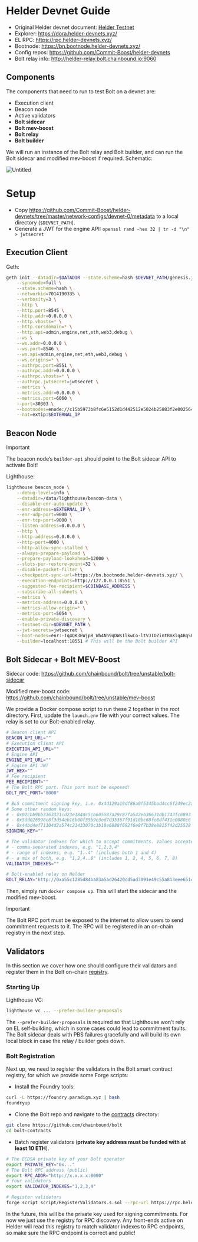 # Helder Devnet Guide

- Original Helder devnet document: [Helder Testnet](https://www.notion.so/ETH-CC-Testnet-Helder-fdc109a513cb44a68fe70f7038f2690b?pvs=21)
- Explorer: https://dora.helder-devnets.xyz/
- EL RPC: https://rpc.helder-devnets.xyz/
- Bootnode:  https://bn.bootnode.helder-devnets.xyz/
- Config repos: https://github.com/Commit-Boost/helder-devnets
- Bolt relay info: http://helder-relay.bolt.chainbound.io:9060

## Components

The components that need to run to test Bolt on a devnet are:

- Execution client
- Beacon node
- Active validators
- **Bolt sidecar**
- **Bolt mev-boost**
- **Bolt relay**
- **Bolt builder**

We will run an instance of the Bolt relay and Bolt builder, and can run the Bolt sidecar and modified mev-boost if required. Schematic: 

![Untitled](./image.png)

# Setup

- Copy https://github.com/Commit-Boost/helder-devnets/tree/master/network-configs/devnet-0/metadata to a local directory (`$DEVNET_PATH`).
- Generate a JWT for the engine API: `openssl rand -hex 32 | tr -d "\n" > jwtsecret`

## Execution Client

Geth:

```bash
geth init --datadir=$DATADIR --state.scheme=hash $DEVNET_PATH/genesis.json \
    --syncmode=full \
    --state.scheme=hash \
    --networkid=7014190335 \
    --verbosity=3 \
    --http \
    --http.port=8545 \
    --http.addr=0.0.0.0 \
    --http.vhosts=* \
    --http.corsdomain=* \
    --http.api=admin,engine,net,eth,web3,debug \
    --ws \
    --ws.addr=0.0.0.0 \
    --ws.port=8546 \
    --ws.api=admin,engine,net,eth,web3,debug \
    --ws.origins=* \
    --authrpc.port=8551 \
    --authrpc.addr=0.0.0.0 \
    --authrpc.vhosts=* \
    --authrpc.jwtsecret=jwtsecret \
    --metrics \
    --metrics.addr=0.0.0.0 \
    --metrics.port=6060 \
    --port=30303 \
    --bootnodes=enode://c15b5973b8fc6e5152d1d442512e5024b25883f2e002564cfa29cc3b748d687756c9f674f021f142eeea5711697a3d43d2bc36f13b1e20fe11b341676921430e@18.192.40.76:30303?discport=30303,enode://35cd13c4d555d70b39aafa806f817c4707397f7f9b7a1d43237f73d279c318fda0e4ba8a4b10d1f8b7771992804209aa028f74bd846afc86d016c4728a1c5268@35.156.177.215:30303?discport=30303,enode://dba7a24e543cc924178ed7e0066e5e40caa17607474a25b50e4bea7b565dee9719970a33e3e5beb4ad84832dad91bd9fe8de1f6cb1c6a7cb6e90c3bc10a20c67@18.199.185.236:30303?discport=30303,enode://a3317a4ec26ad3cedddb1951105699757fc74ed35c7bc6e31a6fe08b383fad3540ccf7c2f6d617411c74a22cf81a8a3898cf845c7a1501a969229c6ee046042f@52.28.153.174:30303?discport=30303 \
    --nat=extip:$EXTERNAL_IP
```

## Beacon Node

> [!IMPORTANT]  
> The beacon node’s `builder-api` should point to the Bolt sidecar API to activate Bolt!

Lighthouse:

```bash
lighthouse beacon_node \
    --debug-level=info \
    --datadir=/data/lighthouse/beacon-data \
    --disable-enr-auto-update \
    --enr-address=$EXTERNAL_IP \
    --enr-udp-port=9000 \
    --enr-tcp-port=9000 \
    --listen-address=0.0.0.0 \
    --http \
    --http-address=0.0.0.0 \
    --http-port=4000 \
    --http-allow-sync-stalled \
    --always-prepare-payload \
    --prepare-payload-lookahead=12000 \
    --slots-per-restore-point=32 \
    --disable-packet-filter \
    --checkpoint-sync-url=https://bn.bootnode.helder-devnets.xyz/ \
    --execution-endpoints=http://127.0.0.1:8551 \
    --suggested-fee-recipient=$COINBASE_ADDRESS \
    --subscribe-all-subnets \
    --metrics \
    --metrics-address=0.0.0.0 \
    --metrics-allow-origin=* \
    --metrics-port=5054 \
    --enable-private-discovery \
    --testnet-dir=$DEVNET_PATH \
    --jwt-secrets=jwtsecret \
    --boot-nodes=enr:-Iq4QK3EWjpB_Wh4Nh9qDWsIlkwCo-ltVJIOZintRmXlq4BqSO3MgChdjo5bNSc_dBVcnhM_CZidGE-CMjazCeJhn7OGAZA6aA31gmlkgnY0gmlwhDQ6SFGJc2VjcDI1NmsxoQN4MIj6Xe7PBxpfvrpyDe2OkrcIq0gdj38hHXpWjB6Zl4N1ZHCCIyk,enr:-LK4QJIhICEs-MIlzVGEOJRco5B3eR1HjsoPrnlNdCifHlT_NQCaY51Z-ntBIgUQmNRcEBqBogOhh43BYdMR_d9Z-DgKh2F0dG5ldHOIAAYAAAAAAACEZXRoMpBLd1oGYBMnNj9CDwAAAAAAgmlkgnY0gmlwhDQ6SFGJc2VjcDI1NmsxoQOy0WhSLuSWpKXex_SG9dn4bOk-LURo7ZjaUuQ1Fbdbk4N0Y3CCIyiDdWRwgiMo,enr:-MS4QKp7W7f8BsoB04SovlJFZDhs67ZgFK_h5TwBXItLoJfGMPDCLnReASmmig_7kxCNf08e68FrCVM3FcPV0ttR92sWh2F0dG5ldHOIAAAwAAAAAACEZXRoMpBLd1oGYBMnNj9CDwAAAAAAgmlkgnY0gmlwhBLAKEyEcXVpY4IjKYlzZWNwMjU2azGhAxUCn447F0j2DEeA-PqFdp5GP3VpXRWgia2yKjeT62G2iHN5bmNuZXRzAIN0Y3CCIyiDdWRwgiMo,enr:-MS4QAvcfEmj00GqJcvkjcvQIhBi6pJQ9Znnp2Hr_Hh4YEOzWMENkleVt-vGAAgz8bhFedR5JkcfuzHTzY-9EpB43n4Ph2F0dG5ldHOIAAAAAAAAAMCEZXRoMpBLd1oGYBMnNj9CDwAAAAAAgmlkgnY0gmlwhCOcsdeEcXVpY4IjKYlzZWNwMjU2azGhAo8AZqqrsuBrbMLHdavhLdAxLWpcSk-SPDuqjJt5Fe_oiHN5bmNuZXRzD4N0Y3CCIyiDdWRwgiMo,enr:-MS4QDvmIhX8vI8_kK62XXbO9gnrm-YuzXKo-OS07uRKLgijLfxeUPvtKU-Ps2RnxOEoNq9RPqhbeVdAVYO71eAJvRkPh2F0dG5ldHOIAAAAAAAAABiEZXRoMpBLd1oGYBMnNj9CDwAAAAAAgmlkgnY0gmlwhBLHueyEcXVpY4IjKYlzZWNwMjU2azGhA4ZmLIctckMGhbOwtpgUI2RNeH2S7LXmwpX_onBAfW_AiHN5bmNuZXRzD4N0Y3CCIyiDdWRwgiMo,enr:-MS4QGcM6eqjhCp_Ag7gMzkU8ks7F-S2QsoIdeEsbcB8TPefYK19ymkwmTcpmZfbTJRMwwAvqdOMmGWEAI5GYv_7xZwTh2F0dG5ldHOIAAAAAAAMAACEZXRoMpBLd1oGYBMnNj9CDwAAAAAAgmlkgnY0gmlwhDQcma6EcXVpY4IjKYlzZWNwMjU2azGhAnXOGXUDHbcgGJeZ9-ftr8cihtkyfUfNlpQNe9G8P2PCiHN5bmNuZXRzD4N0Y3CCIyiDdWRwgiMo \
    --builder=localhost:18551 # This will be the Bolt builder API
```

## Bolt Sidecar + Bolt MEV-Boost

Sidecar code: https://github.com/chainbound/bolt/tree/unstable/bolt-sidecar

Modified mev-boost code: https://github.com/chainbound/bolt/tree/unstable/mev-boost

We provide a Docker compose script to run these 2 together in the root directory. First, update the `launch.env` file with your correct values. The relay is set to our Bolt-enabled relay.

```bash
# Beacon client API
BEACON_API_URL=""
# Execution client API
EXECUTION_API_URL=""
# Engine API
ENGINE_API_URL=""
# Engine API JWT
JWT_HEX=""
# Fee recipient
FEE_RECIPIENT=""
# The Bolt RPC port. This port must be exposed!
BOLT_RPC_PORT="8000"

# BLS commitment signing key, i.e. 0x4d129a19df86a0f5345bad4cc6f249ec2a819ccc3386895beb4f7d98b3db6235
# Some other random keys:
# - 0x02cbb9bb3163321cd23e184dc5cb605587a29c87fa542eb36631db1743fc6893
# - 0x5dd026998c8f3d54eb16b00f35b9e3ed7d35367f91d10bc68fe8df431e0080c6
# - 0x44bd4ef71104d2a574c21433070c3b18e6888f692f6e8f7b38e8815f42d25528
SIGNING_KEY=""

# The validator indexes for which to accept commitments. Values accepted:
# - comma-separated indexes, e.g. "1,2,3,4"
# - range of indexes, e.g. "1..4" (includes both 1 and 4)
# - a mix of both, e.g. "1,2,4..8" (includes 1, 2, 4, 5, 6, 7, 8)
VALIDATOR_INDEXES=""

# Bolt-enabled relay on Helder
BOLT_RELAY="http://0xa55c1285d84ba83a5ad26420cd5ad3091e49c55a813eee651cd467db38a8c8e63192f47955e9376f6b42f6d190571cb5@135.181.191.125:9062"
```

Then, simply run `docker compose up`. This will start the sidecar and the modified mev-boost.

> [!IMPORTANT]  
> The Bolt RPC port must be exposed to the internet to allow users to send commitment requests to it.
> The RPC will be registered in an on-chain registry in the next step.

## Validators

In this section we cover how one should configure their validators and register them in the Bolt on-chain [registry](https://github.com/chainbound/bolt/tree/unstable/bolt-contracts#registry).

### Starting Up

Lighthouse VC:

```bash
lighthouse vc ... --prefer-builder-proposals
```

The `--prefer-builder-proposals` is required so that Lighthouse won’t rely on EL self-building, which in some cases could lead to commitment faults. The Bolt sidecar deals with PBS failures gracefully and will build its own local block in case the relay / builder goes down.

### Bolt Registration

Next up, we need to register the validators in the Bolt smart contract registry, for which we provide some Forge scripts:

- Install the Foundry tools:

```bash
curl -L https://foundry.paradigm.xyz | bash
foundryup
```

- Clone the Bolt repo and navigate to the [contracts](https://github.com/chainbound/bolt/tree/unstable/bolt-contracts) directory:

```bash
git clone https://github.com/chainbound/bolt
cd bolt-contracts
```

- Batch register validators (**private key address must be funded with at least 10 ETH**).

```bash
# The ECDSA private key of your Bolt operator
export PRIVATE_KEY="0x..."
# The Bolt RPC address (public)
export RPC_ADDR="http://x.x.x.x:8000"
# Your validators
export VALIDATOR_INDEXES="1,2,3,4"

# Register validators
forge script script/RegisterValidators.s.sol --rpc-url https://rpc.helder-devnets.xyz --broadcast --legacy
```

In the future, this will be the private key used for signing commitments. For now we just use the registry for RPC discovery. Any front-ends active on Helder will read this registry to match validator indexes to RPC endpoints, so make sure the RPC endpoint is correct and public!